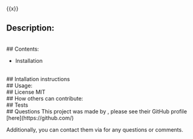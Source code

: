 
# 
{{x}}
## Description:

<br>
## Contents:
<ul>
<li>Installation</li>
</ul>
<br>
## Intallation instructions

<br>
## Usage:

<br>
## License
MIT
<br>
## How others can contribute:

<br>
## Tests

<br>
## Questions
This project was made by , please see their GitHub profile [here](https://github.com/)

Additionally, you can contact them via  for any questions or comments. 
